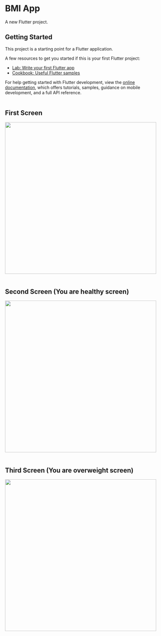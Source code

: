 # BMI App

A new Flutter project.

## Getting Started

This project is a starting point for a Flutter application.

A few resources to get you started if this is your first Flutter project:

- [Lab: Write your first Flutter app](https://docs.flutter.dev/get-started/codelab)
- [Cookbook: Useful Flutter samples](https://docs.flutter.dev/cookbook)

For help getting started with Flutter development, view the
[online documentation](https://docs.flutter.dev/), which offers tutorials,
samples, guidance on mobile development, and a full API reference.
<br><br>
<h2>First Screen</h2>
<img src="https://user-images.githubusercontent.com/121964002/215272140-d3fcf305-3a43-4cfa-89c9-df916643760f.jpeg" width="auto" height="500">
<br><br>
<h2>Second Screen (You are healthy screen)</h2>
<img src="https://user-images.githubusercontent.com/121964002/215272159-d94c8145-f2fa-4dee-9a11-d912a4077530.jpeg" width="auto" height="500">
<br><br>
<h2>Third Screen (You are overweight screen)</h2>
<img src="https://user-images.githubusercontent.com/121964002/215272356-fb2afbea-dbe1-4440-9f44-dc102d82fc23.jpeg" width="auto" height="500">
<br>
